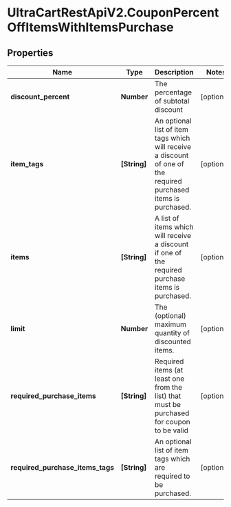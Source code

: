 # UltraCartRestApiV2.CouponPercentOffItemsWithItemsPurchase

## Properties
Name | Type | Description | Notes
------------ | ------------- | ------------- | -------------
**discount_percent** | **Number** | The percentage of subtotal discount | [optional] 
**item_tags** | **[String]** | An optional list of item tags which will receive a discount of one of the required purchased items is purchased. | [optional] 
**items** | **[String]** | A list of items which will receive a discount if one of the required purchase items is purchased. | [optional] 
**limit** | **Number** | The (optional) maximum quantity of discounted items. | [optional] 
**required_purchase_items** | **[String]** | Required items (at least one from the list) that must be purchased for coupon to be valid | [optional] 
**required_purchase_items_tags** | **[String]** | An optional list of item tags which are required to be purchased. | [optional] 


